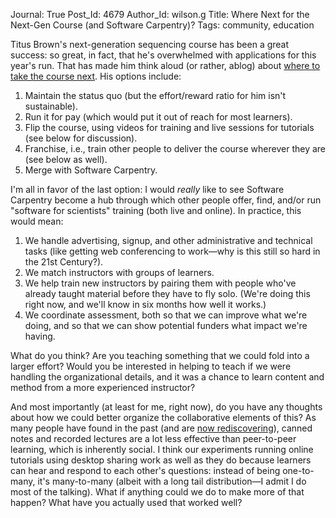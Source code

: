 Journal: True
Post_Id: 4679
Author_Id: wilson.g
Title: Where Next for the Next-Gen Course (and Software Carpentry)?
Tags: community, education

<p>Titus Brown's next-generation sequencing course has been a great success: so great, in fact, that he's overwhelmed with applications for this year's run. That has made him think aloud (or rather, ablog) about <a href="http://ivory.idyll.org/blog/mar-12/ngs-course-where-next.html">where to take the course next</a>. His options include:</p>
<ol>
<li>Maintain the status quo (but the effort/reward ratio for him isn't sustainable).</li>
<li>Run it for pay (which would put it out of reach for most learners).</li>
<li>Flip the course, using videos for training and live sessions for tutorials (see below for discussion).</li>
<li>Franchise, i.e., train other people to deliver the course wherever they are (see below as well).</li>
<li>Merge with Software Carpentry.</li>
</ol>
<p>I'm all in favor of the last option: I would <em>really</em> like to see Software Carpentry become a hub through which other people offer, find, and/or run "software for scientists" training (both live and online). In practice, this would mean:</p>
<ol>
<li>We handle advertising, signup, and other administrative and technical tasks (like getting web conferencing to work&mdash;why is this still so hard in the 21st Century?).</li>
<li>We match instructors with groups of learners.</li>
<li>We help train new instructors by pairing them with people who've already taught material before they have to fly solo. (We're doing this right now, and we'll know in six months how well it works.)</li>
<li>We coordinate assessment, both so that we can improve what we're doing, and so that we can show potential funders what impact we're having.</li>
</ol>
<p>What do you think? Are you teaching something that we could fold into a larger effort? Would you be interested in helping to teach if we were handling the organizational details, and it was a chance to learn content and method from a more experienced instructor?</p>
<p>And most importantly (at least for me, right now), do you have any thoughts about how we could better organize the collaborative elements of this? As many people have found in the past (and are <a href="http://blendmylearning.com/2011/12/06/white-paper/">now rediscovering</a>), canned notes and recorded lectures are a lot less effective than peer-to-peer learning, which is inherently social. I think our experiments running online tutorials using desktop sharing work as well as they do because learners can hear and respond to each other's questions: instead of being one-to-many, it's many-to-many (albeit with a long tail distribution&mdash;I admit I do most of the talking). What if anything could we do to make more of that happen? What have you actually used that worked well?</p>
